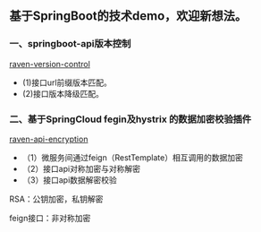 ## 基于SpringBoot的技术demo，欢迎新想法。

### 一、springboot-api版本控制
[raven-version-control](https://github.com/RavenHuo/SpringAttempt/tree/master/raven-version-control/)
- (1)接口url前缀版本匹配。
- (2)接口版本降级匹配。

### 二、基于SpringCloud fegin及hystrix 的数据加密校验插件
[raven-api-encryption](https://github.com/RavenHuo/SpringAttempt/tree/master/raven-api-encryption/)
- （1）微服务间通过feign（RestTemplate）相互调用的数据加密
- （2）接口api对称加密与对称解密
- （3）接口api数据解密校验

RSA：公钥加密，私钥解密

feign接口：非对称加密

